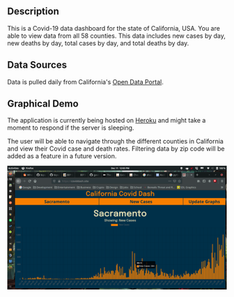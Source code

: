 ## Description
This is a Covid-19 data dashboard for the state of California, USA. You are able to view data from all 58 counties. This data includes new cases by day, new deaths by day, total cases by day, and total deaths by day.

## Data Sources
Data is pulled daily from California's [Open Data Portal](https://data.ca.gov/dataset/590188d5-8545-4c93-a9a0-e230f0db7290/resource/926fd08f-cc91-4828-af38-bd45de97f8c3/download/statewide_cases.csv).

## Graphical Demo
The application is currently being hosted on [Heroku](http://covid-data-ca.herokuapp.com) and might take a moment to respond if the server is sleeping.

The user will be able to navigate through the different counties in California and view their Covid case and death rates. Filtering data by zip code will be added as a feature in a future version.
<p align='center'>
<img src='images/coviddash.png' width=700px>
</p>
